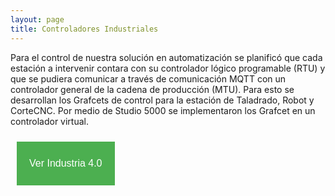 ```yaml
---
layout: page
title: Controladores Industriales
---
```



Para el control de nuestra solución en automatización se planificó que cada estación a intervenir contara con su controlador lógico programable (RTU) y que se pudiera comunicar a través de comunicación MQTT con un controlador general de la cadena de producción (MTU). Para esto se desarrollan los Grafcets de control para la estación de Taladrado, Robot y CorteCNC. Por medio de Studio 5000 se implementaron los Grafcet en un controlador virtual.

<button style="background-color: #4CAF50; /* color de fondo */
               color: white; /* color del texto */
               border: none; /* borde del botón */
               padding: 10px 20px; /* espacio alrededor del texto */
               text-align: center; /* centrar el texto */
               text-decoration: none; /* sin subrayado */
               display: inline-block; /* mostrar en línea */
               font-size: 16px; /* tamaño de la fuente */
               margin: 10px; /* margen externo */
               cursor: pointer; /* cursor de puntero */"
        onclick="window.location.href = window.location.origin + '/kulluWebSite/industria'">

Ver Industria 4.0 </button>